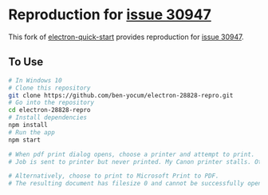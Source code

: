 # Reproduction for [issue 30947](https://github.com/electron/electron/issues/30947)

This fork of [electron-quick-start](https://github.com/electron/electron-quick-start) provides reproduction for [issue 30947](https://github.com/electron/electron/issues/30947).

## To Use

```bash
# In Windows 10
# Clone this repository
git clone https://github.com/ben-yocum/electron-28828-repro.git
# Go into the repository
cd electron-28828-repro
# Install dependencies
npm install
# Run the app
npm start

# When pdf print dialog opens, choose a printer and attempt to print.
# Job is sent to printer but never printed. My Canon printer stalls. Other printers may print a blank page or throw an error.

# Alternatively, choose to print to Microsoft Print to PDF.
# The resulting document has filesize 0 and cannot be successfully opened by any pdf viewer.
```
